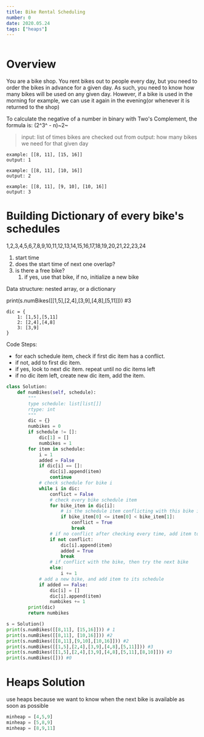 ```yaml
---
title: Bike Rental Scheduling
number: 0
date: 2020.05.24
tags: ["heaps"]
---
```


```toc

```

# Overview
You are a bike shop. You rent bikes out to people every day, but you need to order the bikes in advance for a given day. As such, you need to know how many bikes will be used on any given day. However, if a bike is used in the morning for example, we can use it again in the evening(or whenever it is returned to the shop)

To calculate the negative of a number in binary with Two's Complement, the formula is: (2^3^ - n)~2~

> input: list of times bikes are checked out from output: how many bikes we need for that given day  

```text
example: [[8, 11], [15, 16]]
output: 1

example: [[8, 11], [10, 16]]
output: 2

example: [[8, 11], [9, 10], [10, 16]]
output: 3
```

# Building Dictionary of every bike's schedules
1,2,3,4,5,6,7,8,9,10,11,12,13,14,15,16,17,18,19,20,21,22,23,24

1. start time
2. does the start time of next one overlap?
3. is there a free bike?
	1. if yes, use that bike, if no, initialize a new bike

Data structure: nested array, or a dictionary

print(s.numBikes([[1,5],[2,4],[3,9],[4,8],[5,11]])) #3

```text
dic = {
    1: [1,5],[5,11]
    2: [2,4],[4,8]
    3: [3,9]
}
```

Code Steps:

* for each schedule item, check if first dic item has a conflict.
* if not, add to first dic item.
* if yes, look to next dic item. repeat until no dic items left
* if no dic item left, create new dic item, add the item.

```python
class Solution:
    def numBikes(self, schedule):
        """
        type schedule: list[list[]]
        rtype: int 
        """
        dic = {}
        numbikes = 0
        if schedule != []:
            dic[1] = []
            numbikes = 1
        for item in schedule:
            i = 1
            added = False
            if dic[i] == []:
                dic[i].append(item)
                continue
            # check schedule for bike i
            while i in dic:
                conflict = False
                # check every bike schedule item
                for bike_item in dic[i]:
                    # is the schedule item conflicting with this bike i's schedule item j
                    if bike_item[0] <= item[0] < bike_item[1]:
                        conflict = True
                        break
                # if no conflict after checking every time, add item to bike i's schedule
                if not conflict:
                    dic[i].append(item)
                    added = True
                    break
                # if conflict with the bike, then try the next bike
                else:
                    i += 1
            # add a new bike, and add item to its schedule
            if added == False:
                dic[i] = []
                dic[i].append(item)
                numbikes += 1
        print(dic)
        return numbikes

s = Solution()
print(s.numBikes([[8,11], [15,16]])) # 1
print(s.numBikes([[8,11], [10,16]])) #2
print(s.numBikes([[8,11],[9,10],[10,16]])) #2
print(s.numBikes([[1,5],[2,4],[3,9],[4,8],[5,11]])) #3
print(s.numBikes([[1,5],[2,4],[3,9],[4,8],[5,11],[8,10]])) #3
print(s.numBikes([])) #0
```

# Heaps Solution
use heaps because we want to know when the next bike is available as soon as possible

```python
minheap = [4,5,9]
minheap = [5,8,9]
minheap = [8,9,11]
```

